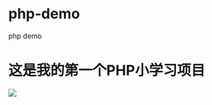 # php-demo
php demo
# 这是我的第一个PHP小学习项目
![](https://aaja.gitee.io/picture/php-picture/20200717001.png)